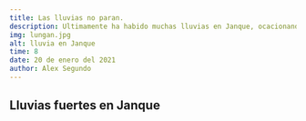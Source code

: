 ```yaml
---
title: Las lluvias no paran.
description: Ultimamente ha habido muchas lluvias en Janque, ocacionando huaicos y aumento de rios.
img: lungan.jpg
alt: lluvia en Janque
time: 8
date: 20 de enero del 2021
author: Alex Segundo
---
```


## Lluvias fuertes en Janque
